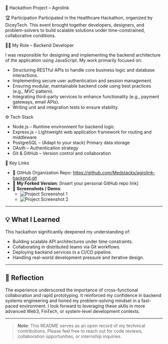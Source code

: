 🚀 Hackathon Project – Agrolink

🏆 Participation
Participated in the Healthcare Hackathon, organized by DiceyTech. This event brought together developers, designers, and problem-solvers to build scalable solutions under time-constrained, collaborative conditions.



👨‍💻 My Role – Backend Developer

I was responsible for designing and implementing the backend architecture of the application using JavaScript. My work primarily focused on:

- Structuring RESTful APIs to handle core business logic and database interactions.
- Implementing secure user authentication and session management.
- Ensuring modular, maintainable backend code using best practices (e.g., MVC pattern).
- Integrating third-party services to enhance functionality (e.g., payment gateways, email APIs).
- Writing unit and integration tests to ensure stability.



⚙️ Tech Stack

- Node.js – Runtime environment for backend logic
- Express.js – Lightweight web application framework for routing and middleware
- PostgreSQL – (Adapt to your stack) Primary data storage
- OAuth – Authentication strategy
- Git & GitHub – Version control and collaboration



🔗 Key Links

- 🔗 GitHub Organization Repo: https://github.com/Medstacks/agrolink-backend.git
- 🔗 **My Forked Version**: [Insert your personal GitHub repo link]
- 📸 **Screenshots / Demo**:
  - ![Project Screenshot 1](./screenshots/demo1.png)
  - ![Project Screenshot 2](./screenshots/demo2.png)

---

## 💡 What I Learned

This hackathon significantly deepened my understanding of:
- Building scalable API architectures under time constraints.
- Collaborating in distributed teams via Git workflows.
- Deploying backend services in a CI/CD pipeline.
- Handling real-world development pressure and iterative design.

---

## 📌 Reflection

The experience underscored the importance of cross-functional collaboration and rapid prototyping. It reinforced my confidence in backend systems engineering and honed my problem-solving mindset in a fast-paced environment. I look forward to leveraging these skills in more advanced Web3, FinTech, or system-level development contexts.

---

> **Note**: This README serves as an open record of my technical contributions. Please feel free to reach out for code reviews, collaboration opportunities, or internship inquiries.
